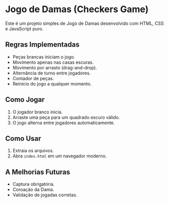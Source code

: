 # Jogo de Damas (Checkers Game)

Este é um projeto simples de Jogo de Damas desenvolvido com HTML, CSS e JavaScript puro.

## Regras Implementadas
- Peças brancas iniciam o jogo.
- Movimento apenas nas casas escuras.
- Movimento por arrasto (drag-and-drop).
- Alternância de turno entre jogadores.
- Contador de peças.
- Reinício do jogo a qualquer momento.

## Como Jogar
1. O jogador branco inicia.
2. Arraste uma peça para um quadrado escuro válido.
3. O jogo alterna entre jogadores automaticamente.

## Como Usar
1. Extraia os arquivos.
2. Abra `index.html` em um navegador moderno.

## A Melhorias Futuras
- Captura obrigatória.
- Coroação da Dama.
- Validação de jogadas corretas.

